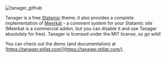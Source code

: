 ![tanager_github](https://user-images.githubusercontent.com/5232890/30624771-e2590360-9d84-11e7-82f4-094d67b997fa.png)

Tanager is a free [Statamic](https://statamic.com/) theme; it also provides a complete implementation of [Meerkat](https://stillat.com/meerkat) - a comment system for your Statamic site (Meerkat is a commercial addon, but you can disable it and use Tanager absolutely for free). Tanager is licensed under the MIT license, so go wild!

You can check out the demo (and documentation) at [https://tanager.stillat.com/](https://tanager.stillat.com/).